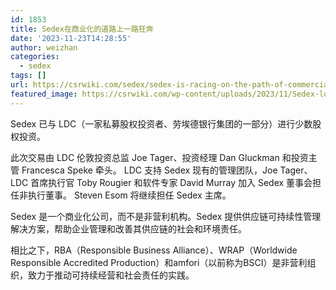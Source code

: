 ```yaml
---
id: 1853
title: Sedex在商业化的道路上一路狂奔
date: '2023-11-23T14:28:55'
author: weizhan
categories:
  - sedex
tags: []
url: https://csrwiki.com/sedex/sedex-is-racing-on-the-path-of-commercialization
featured_image: https://csrwiki.com/wp-content/uploads/2023/11/Sedex-logo-768x194.png
---
```


Sedex 已与 LDC（一家私募股权投资者、劳埃德银行集团的一部分）进行少数股权投资。

此次交易由 LDC 伦敦投资总监 Joe Tager、投资经理 Dan Gluckman 和投资主管 Francesca Speke 牵头。 LDC 支持 Sedex 现有的管理团队，Joe Tager、LDC 首席执行官 Toby Rougier 和软件专家 David Murray 加入 Sedex 董事会担任非执行董事。 Steven Esom 将继续担任 Sedex 主席。

Sedex 是一个商业化公司，而不是非营利机构。Sedex 提供供应链可持续性管理解决方案，帮助企业管理和改善其供应链的社会和环境责任。

相比之下，RBA（Responsible Business Alliance）、WRAP（Worldwide Responsible Accredited Production）和amfori（以前称为BSCI）是非营利组织，致力于推动可持续经营和社会责任的实践。
